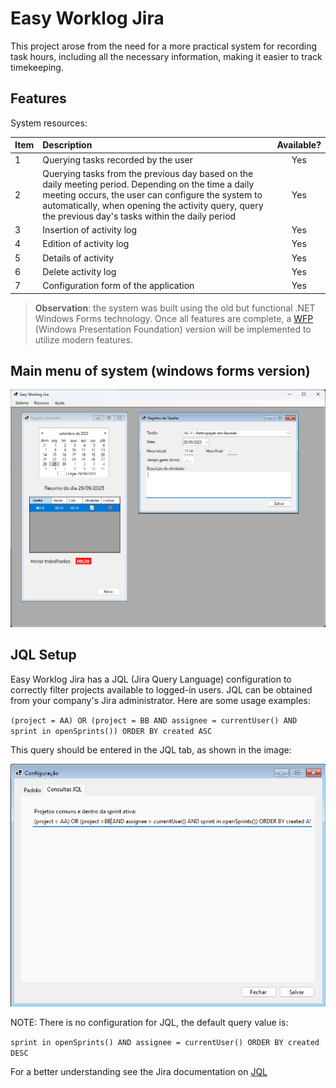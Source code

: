 # Easy Worklog Jira

 This project arose from the need for a more practical system for recording task hours, including all the necessary information, making it easier to track timekeeping.

## Features

System resources:

| Item | Description | Available? |
| :--- | :----       | :---:      |
| 1    | Querying tasks recorded by the user | Yes   |
| 2    | Querying tasks from the previous day based on the daily meeting period. Depending on the time a daily meeting occurs, the user can configure the system to automatically, when opening the activity query, query the previous day's tasks within the daily period | Yes   |
| 3    | Insertion of activity log           | Yes   |
| 4    | Edition of activity log             | Yes   |
| 5    | Details of activity                 | Yes   |
| 6    | Delete activity log                 | Yes   |
| 7    | Configuration form of the application | Yes   |

> **Observation**: the system was built using the old but functional .NET Windows Forms technology.
Once all features are complete, a [WFP](https://learn.microsoft.com/en-us/dotnet/desktop/wpf/overview/) (Windows Presentation Foundation) version will be implemented to utilize modern features.

## Main menu of system (windows forms version)

![Main menu](Docs/Images/main-menu-with-forms.png)

## JQL Setup

Easy Worklog Jira has a JQL (Jira Query Language) configuration to correctly filter projects available to logged-in users.
JQL can be obtained from your company's Jira administrator. Here are some usage examples:

`(project = AA) OR (project = BB AND assignee = currentUser() AND sprint in openSprints()) ORDER BY created ASC`

This query should be entered in the JQL tab, as shown in the image:

![Setup Jira Queries](Docs/Images/setup-jira-queries.png)

NOTE: There is no configuration for JQL, the default query value is:

`sprint in openSprints() AND assignee = currentUser() ORDER BY created DESC`

For a better understanding see the Jira documentation on [JQL](https://support.atlassian.com/jira-service-management-cloud/docs/use-advanced-search-with-jira-query-language-jql/)
